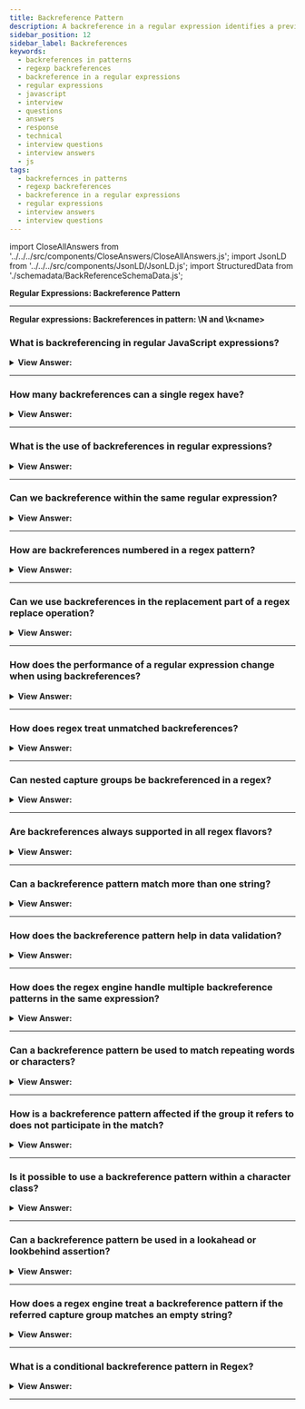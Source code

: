 ```yaml
---
title: Backreference Pattern
description: A backreference in a regular expression identifies a previously matched group and looks for the same text again. Regular Expressions Interview Questions
sidebar_position: 12
sidebar_label: Backreferences
keywords:
  - backreferences in patterns
  - regexp backreferences
  - backreference in a regular expressions
  - regular expressions
  - javascript
  - interview
  - questions
  - answers
  - response
  - technical
  - interview questions
  - interview answers
  - js
tags:
  - backrefernces in patterns
  - regexp backreferences
  - backreference in a regular expressions
  - regular expressions
  - interview answers
  - interview questions
---
```


import CloseAllAnswers from '../../../src/components/CloseAnswers/CloseAllAnswers.js';
import JsonLD from '../../../src/components/JsonLD/JsonLD.js';
import StructuredData from './schemadata/BackReferenceSchemaData.js';

<JsonLD data={StructuredData} />

<head>
  <title>Backreference Pattern | Regular Expressions Questions</title>
</head>

**Regular Expressions: Backreference Pattern**

<CloseAllAnswers />

---

**Regular expressions: Backreferences in pattern: \N and \k&#60;name&#62;**

### What is backreferencing in regular JavaScript expressions?

<details>
  <summary><strong>View Answer:</strong></summary>
  <div>
  <div><strong>Interview Response:</strong> Backreferencing in JavaScript regular expressions involves using a backslash followed by a digit (e.g., \1) to refer to the contents matched by a capturing group.
    </div><br />
  <div><strong>Technical Response:</strong> When matching string patterns using regular expressions, we might wish to match the same piece of text more than once. When the pattern used to perform the first match includes non-literal elements, we can look for the repeated text using a backreference. A backreference in a regular expression identifies a previously matched group and looks for the exact text again.
    </div><br />
  <div><strong className="codeExample">Code Example:</strong><br /><br />

  <div></div>

```js
// Backreference by number: \N
let str = `He said: "She's the one!" "She's the one!".`;

let regexp = /(['"])(.*?)\1/g;

alert(str.match(regexp)); // "She's the one!"

// Backreference by name: \k<name>
let str = `He said: "She's the one!".`;

let regexp = /(?<quote>['"])(.*?)\k<quote>/g;

alert(str.match(regexp)); // "She's the one!"
```

  </div>
  </div>
</details>

---

### How many backreferences can a single regex have?

<details>
  <summary><strong>View Answer:</strong></summary>
  <div>
  <div><strong>Interview Response:</strong> There is no strict limit on the number of backreferences in a regex. However, practical constraints like memory and performance may affect their usage. Generally, you can have at least 99 backreferences.
  </div>
  </div>
</details>

---

### What is the use of backreferences in regular expressions?

<details>
  <summary><strong>View Answer:</strong></summary>
  <div>
  <div><strong>Interview Response:</strong> Backreferences are used to refer back to captured groups in the same pattern, enabling pattern repetition and context-based matches.
  </div>
  </div>
</details>

---

### Can we backreference within the same regular expression?

<details>
  <summary><strong>View Answer:</strong></summary>
  <div>
  <div><strong>Interview Response:</strong> Yes, backreferencing within the same regular expression is possible and common.
  </div>
  </div>
</details>

---

### How are backreferences numbered in a regex pattern?

<details>
  <summary><strong>View Answer:</strong></summary>
  <div>
  <div><strong>Interview Response:</strong> Backreferences are numbered based on the order of opening parentheses of capture groups, starting from 1.
  </div>
  </div>
</details>

---

### Can we use backreferences in the replacement part of a regex replace operation?

<details>
  <summary><strong>View Answer:</strong></summary>
  <div>
  <div><strong>Interview Response:</strong> Yes, backreferences can be used in the replacement part to reuse matched groups in the substitution.
  </div>
  </div>
</details>

---

### How does the performance of a regular expression change when using backreferences?

<details>
  <summary><strong>View Answer:</strong></summary>
  <div>
  <div><strong>Interview Response:</strong> The use of backreferences can slow down regex execution due to additional matching complexity.
  </div>
  </div>
</details>

---

### How does regex treat unmatched backreferences?

<details>
  <summary><strong>View Answer:</strong></summary>
  <div>
  <div><strong>Interview Response:</strong> An unmatched backreference is usually treated as a failed match in regular expressions.
  </div>
  </div>
</details>

---

### Can nested capture groups be backreferenced in a regex?

<details>
  <summary><strong>View Answer:</strong></summary>
  <div>
  <div><strong>Interview Response:</strong> Yes, nested capture groups can be backreferenced based on their opening parentheses order.
  </div>
  </div>
</details>

---

### Are backreferences always supported in all regex flavors?

<details>
  <summary><strong>View Answer:</strong></summary>
  <div>
  <div><strong>Interview Response:</strong> No, not all regex flavors support backreferences. It's important to refer to the documentation of the specific tool or language.
  </div>
  </div>
</details>

---

### Can a backreference pattern match more than one string?

<details>
  <summary><strong>View Answer:</strong></summary>
  <div>
  <div><strong>Interview Response:</strong> Yes, a backreference pattern can match different strings, depending on the contents captured by its group.
  </div>
  </div>
</details>

---

### How does the backreference pattern help in data validation?

<details>
  <summary><strong>View Answer:</strong></summary>
  <div>
  <div><strong>Interview Response:</strong> Backreference patterns can ensure consistency within a match, useful for tasks like validating mirrored strings or repeated patterns.
  </div>
  </div>
</details>

---

### How does the regex engine handle multiple backreference patterns in the same expression?

<details>
  <summary><strong>View Answer:</strong></summary>
  <div>
  <div><strong>Interview Response:</strong> The regex engine handles them sequentially, according to their numerical order starting from the first capture group.
  </div>
  </div>
</details>

---

### Can a backreference pattern be used to match repeating words or characters?

<details>
  <summary><strong>View Answer:</strong></summary>
  <div>
  <div><strong>Interview Response:</strong> Yes, backreference patterns can match repeating characters or words by referencing a previous capture group.
  </div>
  </div>
</details>

---

### How is a backreference pattern affected if the group it refers to does not participate in the match?

<details>
  <summary><strong>View Answer:</strong></summary>
  <div>
  <div><strong>Interview Response:</strong> If the referred group doesn't participate in the match, the backreference fails to match anything.
  </div>
  </div>
</details>

---

### Is it possible to use a backreference pattern within a character class?

<details>
  <summary><strong>View Answer:</strong></summary>
  <div>
  <div><strong>Interview Response:</strong> No, backreferences within a character class are generally not supported, as it would lead to ambiguity in matching.
  </div>
  </div>
</details>

---

### Can a backreference pattern be used in a lookahead or lookbehind assertion?

<details>
  <summary><strong>View Answer:</strong></summary>
  <div>
  <div><strong>Interview Response:</strong> Yes, backreferences can be used in lookahead and lookbehind assertions, referencing a group earlier in the pattern.
  </div>
  </div>
</details>

---

### How does a regex engine treat a backreference pattern if the referred capture group matches an empty string?

<details>
  <summary><strong>View Answer:</strong></summary>
  <div>
  <div><strong>Interview Response:</strong> If the capture group matches an empty string, the backreference will also match an empty string.
  </div>
  </div>
</details>

---

### What is a conditional backreference pattern in Regex?

<details>
  <summary><strong>View Answer:</strong></summary>
  <div>
  <div><strong>Interview Response:</strong> A conditional backreference matches if the referenced group participated in the match, else matches an alternative or fails. Not all regex flavors support this.
  </div>
  </div>
</details>

---
